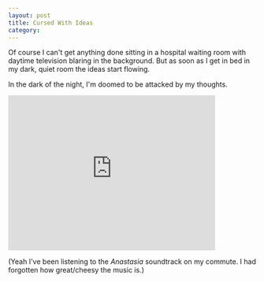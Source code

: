 ```yaml
---
layout: post
title: Cursed With Ideas
category: 
---
```


Of course I can't get anything done sitting in a hospital waiting room with daytime television blaring in the background. But as soon as I get in bed in my dark, quiet room the ideas start flowing.

In the dark of the night, I'm doomed to be attacked by my thoughts.

<iframe width="420" height="315" src="https://www.youtube.com/embed/Ocm8QdNR_d8" frameborder="0" allowfullscreen></iframe>

(Yeah I've been listening to the *Anastasia* soundtrack on my commute. I had forgotten how great/cheesy the music is.)

